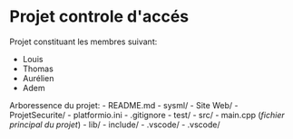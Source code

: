 # Projet controle d'accés

Projet constituant les membres suivant:

- Louis
- Thomas
- Aurélien
- Adem

Arboressence du projet:
    - README.md
    - sysml/
    - Site Web/
    - ProjetSecurite/
      - platformio.ini
      - .gitignore
      - test/
      - src/
        - main.cpp (_fichier principal du projet_) 
      - lib/
      - include/
      - .vscode/
    - .vscode/

